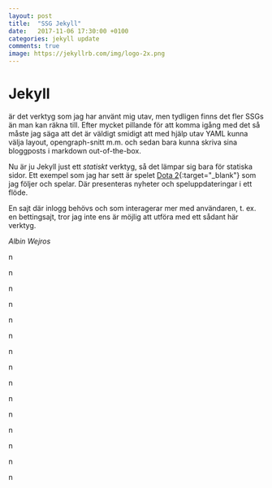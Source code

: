 ```yaml
---
layout: post
title:  "SSG Jekyll"
date:   2017-11-06 17:30:00 +0100
categories: jekyll update
comments: true
image: https://jekyllrb.com/img/logo-2x.png
---
```


# Jekyll

är det verktyg som jag har använt mig utav, men tydligen finns det fler SSGs än man kan räkna till.
Efter mycket pillande för att komma igång med det så måste jag säga att det är väldigt smidigt att med hjälp
utav YAML kunna välja layout, opengraph-snitt m.m. och sedan bara kunna skriva sina bloggposts i markdown
out-of-the-box.

Nu är ju Jekyll just ett _statiskt_ verktyg, så det lämpar sig bara för statiska sidor. Ett exempel som jag har sett
är spelet [Dota 2](http://blog.dota2.com/?l=swedish){:target="_blank"} som jag följer och spelar. Där presenteras
nyheter och speluppdateringar i ett flöde.

En sajt där inlogg behövs och som interagerar mer med användaren, t. ex.
en bettingsajt, tror jag inte ens är möjlig att utföra med ett sådant här verktyg.

_Albin Wejros_

n

n

n

n

n

n

n

n

n

n

n

n

n

n

n